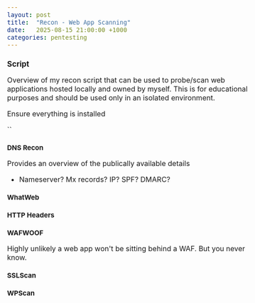 ```yaml
---
layout: post
title:  "Recon - Web App Scanning"
date:   2025-08-15 21:00:00 +1000
categories: pentesting
---
```


<style>
  body { font-size: 16px; }
  body {font-family: 'Inter', sans-serif}
  h1 { font-size: 19px !important; }
  h2 { font-size: 17px !important; }
  h3 { font-size: 15px !important; }
</style>

## Script

Overview of my recon script that can be used to probe/scan web applications hosted locally and owned by myself. This is for educational purposes and should be used only in an isolated environment.

Ensure everything is installed

``

### DNS Recon
Provides an overview of the publically available details
- Nameserver? Mx records? IP? SPF? DMARC?

### WhatWeb

### HTTP Headers

### WAFWOOF
Highly unlikely a web app won't be sitting behind a WAF. But you never know.

### SSLScan

### WPScan